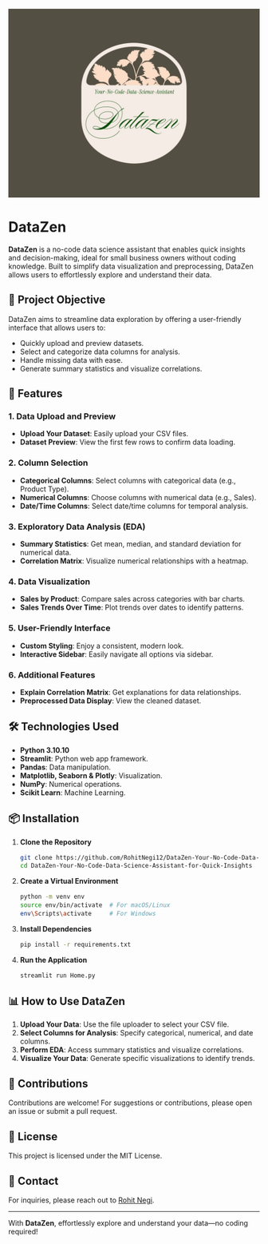 ![Logo](https://github.com/RohitNegi12/DataZen-Your-No-Code-Data-Science-Assistant-for-Quick-Insights/blob/main/Assests/datazen-high-resolution-logo.jpeg?raw=true)

# DataZen

**DataZen** is a no-code data science assistant that enables quick insights and decision-making, ideal for small business owners without coding knowledge. Built to simplify data visualization and preprocessing, DataZen allows users to effortlessly explore and understand their data.

## 📌 Project Objective

DataZen aims to streamline data exploration by offering a user-friendly interface that allows users to:

- Quickly upload and preview datasets.
- Select and categorize data columns for analysis.
- Handle missing data with ease.
- Generate summary statistics and visualize correlations.

## 🚀 Features

### 1. Data Upload and Preview

- **Upload Your Dataset**: Easily upload your CSV files.
- **Dataset Preview**: View the first few rows to confirm data loading.

### 2. Column Selection

- **Categorical Columns**: Select columns with categorical data (e.g., Product Type).
- **Numerical Columns**: Choose columns with numerical data (e.g., Sales).
- **Date/Time Columns**: Select date/time columns for temporal analysis.

### 3. Exploratory Data Analysis (EDA)

- **Summary Statistics**: Get mean, median, and standard deviation for numerical data.
- **Correlation Matrix**: Visualize numerical relationships with a heatmap.

### 4. Data Visualization

- **Sales by Product**: Compare sales across categories with bar charts.
- **Sales Trends Over Time**: Plot trends over dates to identify patterns.

### 5. User-Friendly Interface

- **Custom Styling**: Enjoy a consistent, modern look.
- **Interactive Sidebar**: Easily navigate all options via sidebar.

### 6. Additional Features

- **Explain Correlation Matrix**: Get explanations for data relationships.
- **Preprocessed Data Display**: View the cleaned dataset.

## 🛠️ Technologies Used

- **Python 3.10.10**
- **Streamlit**: Python web app framework.
- **Pandas**: Data manipulation.
- **Matplotlib, Seaborn & Plotly**: Visualization.
- **NumPy**: Numerical operations.
- **Scikit Learn**: Machine Learning.

## 📦 Installation

1. **Clone the Repository**

   ```bash
   git clone https://github.com/RohitNegi12/DataZen-Your-No-Code-Data-Science-Assistant-for-Quick-Insights.git
   cd DataZen-Your-No-Code-Data-Science-Assistant-for-Quick-Insights
   ```

2. **Create a Virtual Environment**

   ```bash
   python -m venv env
   source env/bin/activate  # For macOS/Linux
   env\Scripts\activate     # For Windows
   ```

3. **Install Dependencies**

   ```bash
   pip install -r requirements.txt
   ```

4. **Run the Application**
   ```bash
   streamlit run Home.py
   ```

## 📊 How to Use DataZen

1. **Upload Your Data**: Use the file uploader to select your CSV file.
2. **Select Columns for Analysis**: Specify categorical, numerical, and date columns.
3. **Perform EDA**: Access summary statistics and visualize correlations.
4. **Visualize Your Data**: Generate specific visualizations to identify trends.

## 🤝 Contributions

Contributions are welcome! For suggestions or contributions, please open an issue or submit a pull request.

## 📄 License

This project is licensed under the MIT License.

## 📧 Contact

For inquiries, please reach out to [Rohit Negi](rnegi4560@gmail.com).

---

With **DataZen**, effortlessly explore and understand your data—no coding required!
